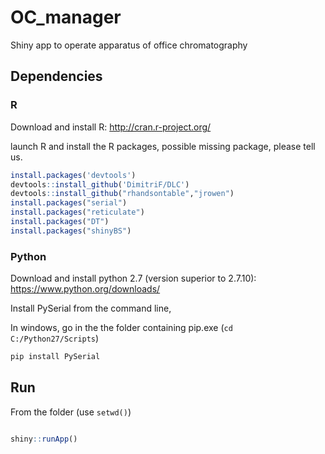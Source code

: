 OC_manager
===========

Shiny app to operate apparatus of office chromatography

## Dependencies


### R

Download and install R:
http://cran.r-project.org/


launch R and install the R packages, possible missing package, please tell us.

```r
install.packages('devtools')
devtools::install_github('DimitriF/DLC')
devtools::install_github("rhandsontable","jrowen")
install.packages("serial")
install.packages("reticulate")
install.packages("DT")
install.packages("shinyBS")
```

### Python

Download and install python 2.7 (version superior to 2.7.10):
https://www.python.org/downloads/

Install PySerial from the command line, 

In windows, go in the the folder containing pip.exe (`cd C:/Python27/Scripts`)

```python
pip install PySerial

```
## Run

From the folder (use `setwd()`) 

```r

shiny::runApp()
```

